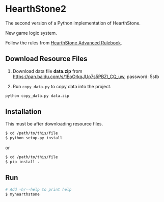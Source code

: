 # HearthStone2

The second version of a Python implementation of HearthStone.

New game logic system.

Follow the rules from [HearthStone Advanced Rulebook](http://hearthstone.gamepedia.com/Advanced_rulebook).

## Download Resource Files

1. Download data file **data.zip** from <https://pan.baidu.com/s/1EoOrkqJUp7s5PBZl_CQ_uw>, password: 5stb

2. Run `copy_data.py` to copy data into the project.

```bash
python copy_data.py data.zip
```

## Installation

This must be after downloading resource files.

```bash
$ cd /path/to/this/file
$ python setup.py install
```
or
```bash
$ cd /path/to/this/file
$ pip install .
```

## Run

```bash
# Add -h/--help to print help
$ myhearthstone
```
